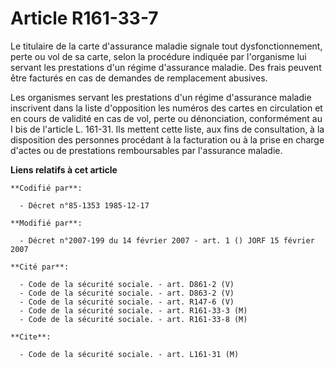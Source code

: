 # Article R161-33-7

Le titulaire de la carte d'assurance maladie signale tout dysfonctionnement, perte ou vol de sa carte, selon la procédure
indiquée par l'organisme lui servant les prestations d'un régime d'assurance maladie. Des frais peuvent être facturés en cas
de demandes de remplacement abusives.

Les organismes servant les prestations d'un régime d'assurance maladie inscrivent dans la liste d'opposition les numéros des
cartes en circulation et en cours de validité en cas de vol, perte ou dénonciation, conformément au I bis de l'article L.
161-31. Ils mettent cette liste, aux fins de consultation, à la disposition des personnes procédant à la facturation ou à la
prise en charge d'actes ou de prestations remboursables par l'assurance maladie.

**Liens relatifs à cet article**

	**Codifié par**:

	  - Décret n°85-1353 1985-12-17

	**Modifié par**:

	  - Décret n°2007-199 du 14 février 2007 - art. 1 () JORF 15 février 2007

	**Cité par**:

	  - Code de la sécurité sociale. - art. D861-2 (V)
	  - Code de la sécurité sociale. - art. D863-2 (V)
	  - Code de la sécurité sociale. - art. R147-6 (V)
	  - Code de la sécurité sociale. - art. R161-33-3 (M)
	  - Code de la sécurité sociale. - art. R161-33-8 (M)

	**Cite**:

	  - Code de la sécurité sociale. - art. L161-31 (M)

